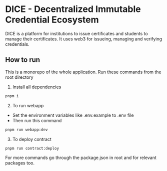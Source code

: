 # DICE - Decentralized Immutable Credential Ecosystem

DICE is a platform for institutions to issue certificates and students to manage their certificates. It uses web3 for issueing, managing and verifying credentials.

## How to run

This is a monorepo of the whole application. Run these commands from the root directory

1. Install all dependencies

```sh
pnpm i
```

2. To run webapp

- Set the environment variables like .env.example to .env file
- Then run this command

```sh
pnpm run webapp:dev
```

3. To deploy contract

```sh
pnpm run contract:deploy
```

For more commands go through the package.json in root and for relevant packages too.